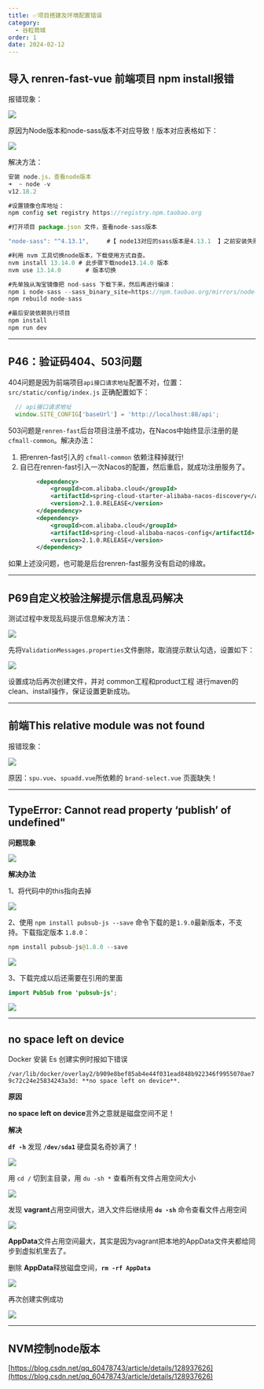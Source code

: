 ```yaml
---
title: ✅项目搭建及环境配置错误
category:
  - 谷粒商城
order: 1
date: 2024-02-12
---
```


<!-- more -->

## 导入 renren-fast-vue 前端项目 npm install报错

报错现象：

![](https://cfmall-hello.oss-cn-beijing.aliyuncs.com/img/202402/8db4e3caf090bd6a.png#id=QcQCm&originHeight=179&originWidth=721&originalType=binary&ratio=1&rotation=0&showTitle=false&status=done&style=none&title=)

原因为Node版本和node-sass版本不对应导致！版本对应表格如下：

![](https://cfmall-hello.oss-cn-beijing.aliyuncs.com/img/202402/e54d04cdb0e82828.png#id=QVvIn&originHeight=415&originWidth=462&originalType=binary&ratio=1&rotation=0&showTitle=false&status=done&style=none&title=)

解决方法：

```javascript
安装 node.js，查看node版本  
➜  ~ node -v
v12.18.2

#设置镜像仓库地址：
npm config set registry https://registry.npm.taobao.org 

#打开项目 package.json 文件，查看node-sass版本

"node-sass": "^4.13.1",     #【 node13对应的sass版本是4.13.1  】之前安装失败的，清理缓存（可直接删除 node_modules 目录）

#利用 nvm 工具切换node版本，下载使用方式自查。
nvm install 13.14.0 # 此步骤下载node13.14.0 版本
nvm use 13.14.0 	  # 版本切换

#先单独从淘宝镜像把 nod-sass 下载下来，然后再进行编译：
npm i node-sass --sass_binary_site=https://npm.taobao.org/mirrors/node-sass/
npm rebuild node-sass

#最后安装依赖执行项目
npm install 
npm run dev
```

---

## P46：验证码404、503问题

404问题是因为前端项目`api接口请求地址`配置不对，位置：`src/static/config/index.js` 正确配置如下：

```javascript
  // api接口请求地址
  window.SITE_CONFIG['baseUrl'] = 'http://localhost:88/api';
```

503问题是`renren-fast`后台项目注册不成功，在Nacos中始终显示注册的是`cfmall-common`。解决办法：

1. 把renren-fast引入的 `cfmall-common` 依赖注释掉就行!
2. 自已在renren-fast引入一次Nacos的配置，然后重启，就成功注册服务了。

```xml
		<dependency>
            <groupId>com.alibaba.cloud</groupId>
            <artifactId>spring-cloud-starter-alibaba-nacos-discovery</artifactId>
            <version>2.1.0.RELEASE</version>
        </dependency>
        <dependency>
            <groupId>com.alibaba.cloud</groupId>
            <artifactId>spring-cloud-alibaba-nacos-config</artifactId>
            <version>2.1.0.RELEASE</version>
        </dependency>
```

如果上述没问题，也可能是后台renren-fast服务没有启动的缘故。

---

## P69自定义校验注解提示信息乱码解决

测试过程中发现乱码提示信息解决方法：

![](https://cfmall-hello.oss-cn-beijing.aliyuncs.com/img/202402/70fe1bf049bf0b43.png#id=Ui6ML&originHeight=776&originWidth=883&originalType=binary&ratio=1&rotation=0&showTitle=false&status=done&style=none&title=)

先将`ValidationMessages.properties`文件删除，取消提示默认勾选，设置如下：

![](https://cfmall-hello.oss-cn-beijing.aliyuncs.com/img/202402/04497150bcc85c4f.png#id=NuJy8&originHeight=884&originWidth=1505&originalType=binary&ratio=1&rotation=0&showTitle=false&status=done&style=none&title=)

设置成功后再次创建文件，并对 common工程和product工程 进行maven的clean、install操作，保证设置更新成功。

---

## 前端This relative module was not found

报错现象：

![](https://cfmall-hello.oss-cn-beijing.aliyuncs.com/img/202402/6cd8f8453d37a030.png#id=ggSmg&originalType=binary&ratio=1&rotation=0&showTitle=false&status=done&style=none&title=)

原因：`spu.vue`、`spuadd.vue`所依赖的 `brand-select.vue` 页面缺失！

---

## TypeError: Cannot read property ‘publish’ of undefined"

**问题现象**

![](https://cfmall-hello.oss-cn-beijing.aliyuncs.com/img/202402/ef15eb9131ff3434.png#id=GDRix&originalType=binary&ratio=1&rotation=0&showTitle=false&status=done&style=none&title=)

**解决办法**

1、将代码中的this指向去掉

![](https://cfmall-hello.oss-cn-beijing.aliyuncs.com/img/202402/c594d3f65c43809a.png#id=ZRbrP&originalType=binary&ratio=1&rotation=0&showTitle=false&status=done&style=none&title=)

2、使用 `npm install pubsub-js --save` 命令下载的是`1.9.0`最新版本，不支持。下载指定版本 `1.8.0`：

```java
npm install pubsub-js@1.8.0 --save
```

![](https://cfmall-hello.oss-cn-beijing.aliyuncs.com/img/202402/6c39e2ab40173628.png#id=o472f&originalType=binary&ratio=1&rotation=0&showTitle=false&status=done&style=none&title=)

3、下载完成以后还需要在引用的里面

```java
import PubSub from 'pubsub-js';
```

![](https://cfmall-hello.oss-cn-beijing.aliyuncs.com/img/202402/912a607708a48ac8.png#id=fbw93&originalType=binary&ratio=1&rotation=0&showTitle=false&status=done&style=none&title=)

---

## no space left on device

Docker 安装 Es 创建实例时报如下错误


`/var/lib/docker/overlay2/b909e8bef85ab4e44f031ead848b922346f9955070ae79c72c24e25834243a3d: **no space left on device**.`

**原因**

**no space left on device**言外之意就是磁盘空间不足！

**解决**

**`df -h`** 发现 **`/dev/sda1`** 硬盘莫名奇妙满了！

![](https://cfmall-hello.oss-cn-beijing.aliyuncs.com/img/202402/782d81b90c48e152.png#id=EwrPB&originalType=binary&ratio=1&rotation=0&showTitle=false&status=done&style=none&title=)

用 `cd /` 切到主目录，用 `du -sh *` 查看所有文件占用空间大小

![](https://cfmall-hello.oss-cn-beijing.aliyuncs.com/img/202402/7beaf3a311b1ec6a.png#id=Rvjgs&originalType=binary&ratio=1&rotation=0&showTitle=false&status=done&style=none&title=)

发现 **vagrant**占用空间很大，进入文件后继续用 **`du -sh`** 命令查看文件占用空间

![](https://cfmall-hello.oss-cn-beijing.aliyuncs.com/img/202402/8d451466b240a310.png#id=WwaiT&originalType=binary&ratio=1&rotation=0&showTitle=false&status=done&style=none&title=)

**AppData**文件占用空间最大，其实是因为vagrant把本地的AppData文件夹都给同步到虚拟机里去了。

删除 **AppData**释放磁盘空间，**`rm -rf AppData`**

![](https://cfmall-hello.oss-cn-beijing.aliyuncs.com/img/202402/5f4fe8ae4f999b08.png#id=qp9VB&originalType=binary&ratio=1&rotation=0&showTitle=false&status=done&style=none&title=)

再次创建实例成功

![](https://cfmall-hello.oss-cn-beijing.aliyuncs.com/img/202402/51ea357ff78f60f8.png#id=cbsTG&originalType=binary&ratio=1&rotation=0&showTitle=false&status=done&style=none&title=)

---

## NVM控制node版本

[https://blog.csdn.net/qq_60478743/article/details/128937626](https://blog.csdn.net/qq_60478743/article/details/128937626)
